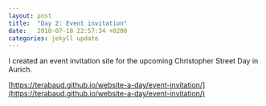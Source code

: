 ```yaml
---
layout: post
title:  "Day 2: Event invitation"
date:   2018-07-18 22:57:34 +0200
categories: jekyll update
---
```

I created an event invitation site for the upcoming Christopher Street Day in Aurich.

[https://terabaud.github.io/website-a-day/event-invitation/](https://terabaud.github.io/website-a-day/event-invitation/)